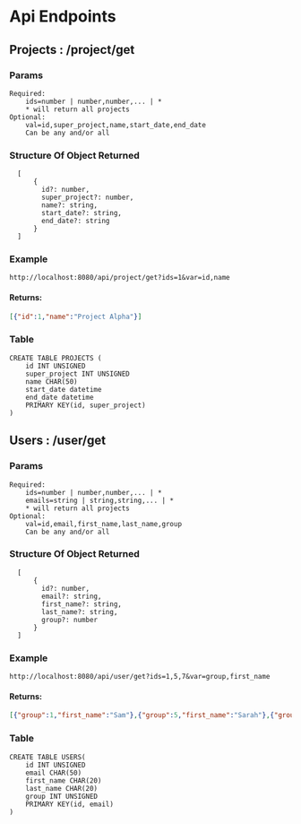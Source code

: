 # Api Endpoints
## Projects : /project/get
### Params
```
Required:
    ids=number | number,number,... | *
    * will return all projects
Optional:
    val=id,super_project,name,start_date,end_date
    Can be any and/or all
```
### Structure Of Object Returned

```
  [
      {
        id?: number,
        super_project?: number,
        name?: string,
        start_date?: string,
        end_date?: string
      }
  ]
```

### Example
```
http://localhost:8080/api/project/get?ids=1&var=id,name
```
#### Returns:
```json
[{"id":1,"name":"Project Alpha"}]
```

### Table
```
CREATE TABLE PROJECTS (
    id INT UNSIGNED 
    super_project INT UNSIGNED 
    name CHAR(50)
    start_date datetime
    end_date datetime
    PRIMARY KEY(id, super_project)
)
```

## Users : /user/get
### Params
```
Required:
    ids=number | number,number,... | *
    emails=string | string,string,... | *
    * will return all projects
Optional:
    val=id,email,first_name,last_name,group
    Can be any and/or all
```
### Structure Of Object Returned

```
  [
      {
        id?: number,
        email?: string,
        first_name?: string,
        last_name?: string,
        group?: number
      }
  ]
```

### Example
```
http://localhost:8080/api/user/get?ids=1,5,7&var=group,first_name
```
#### Returns:
```json
[{"group":1,"first_name":"Sam"},{"group":5,"first_name":"Sarah"},{"group":7,"first_name":"Alex"}]
```
### Table
```
CREATE TABLE USERS(
    id INT UNSIGNED 
    email CHAR(50)
    first_name CHAR(20)
    last_name CHAR(20)
    group INT UNSIGNED 
    PRIMARY KEY(id, email)
)
```